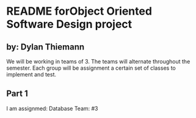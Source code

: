 README forObject Oriented Software Design project
===================

by: Dylan Thiemann
-------

We will be working in teams of 3. The teams will alternate throughout the semester. Each group will be assignment a certain set of classes to implement and test.

Part 1
------
I am assignmed: Database
Team: #3
